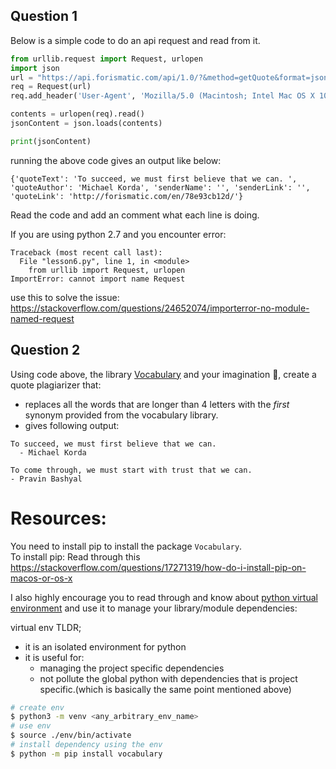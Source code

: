 ## Question 1

Below is a simple code to do an api request and read from it.

```python
from urllib.request import Request, urlopen
import json
url = "https://api.forismatic.com/api/1.0/?&method=getQuote&format=json&lang=en"
req = Request(url)
req.add_header('User-Agent', 'Mozilla/5.0 (Macintosh; Intel Mac OS X 10_11_5) AppleWebKit/537.36 (KHTML, like Gecko) Chrome/50.0.2661.102 Safari/537.36')

contents = urlopen(req).read()
jsonContent = json.loads(contents)

print(jsonContent)
```

running the above code gives an output like below:

`{'quoteText': 'To succeed, we must first believe that we can. ', 'quoteAuthor': 'Michael Korda', 'senderName': '', 'senderLink': '', 'quoteLink': 'http://forismatic.com/en/78e93cb12d/'}`

Read the code and add an comment what each line is doing. <br/>

If you are using python 2.7 and you encounter error:

```
Traceback (most recent call last):
  File "lesson6.py", line 1, in <module>
    from urllib import Request, urlopen
ImportError: cannot import name Request
```
use this to solve the issue:
https://stackoverflow.com/questions/24652074/importerror-no-module-named-request

## Question 2

Using code above, the library [Vocabulary](https://github.com/tasdikrahman/vocabulary) and your imagination 🌈, create a quote plagiarizer that:
  - replaces all the words that are longer than 4 letters with the *first* synonym provided from the vocabulary library.
  - gives following output:

  ```
  To succeed, we must first believe that we can.
    - Michael Korda

  To come through, we must start with trust that we can.
  - Pravin Bashyal
  ```

# Resources:
You need to install pip to install the package `Vocabulary`. <br/>
To install pip:
Read through this https://stackoverflow.com/questions/17271319/how-do-i-install-pip-on-macos-or-os-x

I also highly encourage you to read through and know about [python virtual environment](https://docs.python.org/3/library/venv.html) and use it to manage your library/module dependencies:

virtual env TLDR;
  - it is an isolated environment for python
  - it is useful for:
    - managing the project specific dependencies
    - not pollute the global python with dependencies that is project specific.(which is basically the same point mentioned above)

```bash
# create env
$ python3 -m venv <any_arbitrary_env_name>
# use env
$ source ./env/bin/activate
# install dependency using the env
$ python -m pip install vocabulary
```

